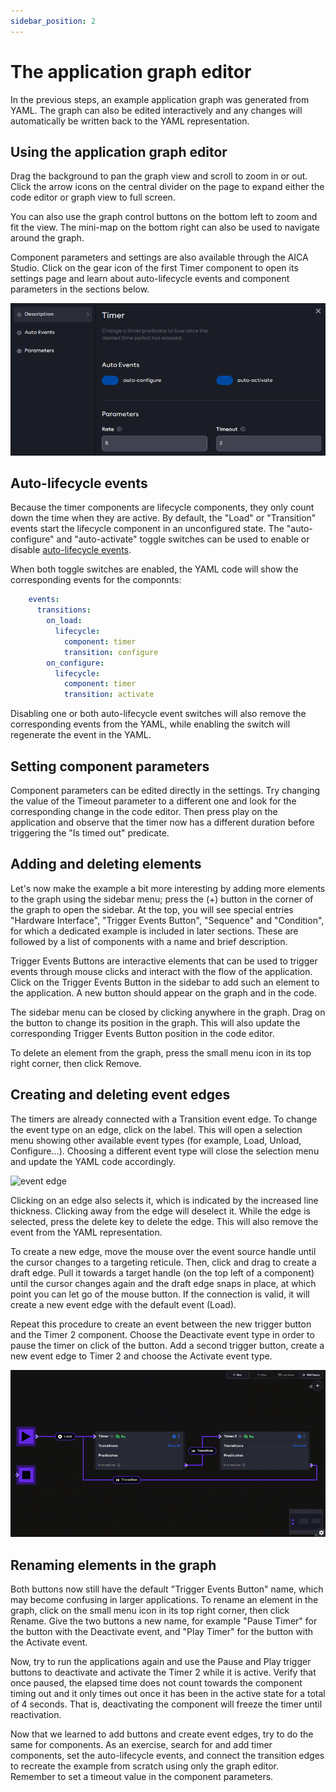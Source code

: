 ```yaml
---
sidebar_position: 2
---
```


# The application graph editor

In the previous steps, an example application graph was generated from YAML. The graph can also be edited interactively
and any changes will automatically be written back to the YAML representation.

## Using the application graph editor

Drag the background to pan the graph view and scroll to zoom in or out. Click the arrow icons on the central divider
on the page to expand either the code editor or graph view to full screen.

You can also use the graph control buttons on the bottom left to zoom and fit the view. The mini-map on the bottom right
can also be used to navigate around the graph.

Component parameters and settings are also available through the AICA Studio. Click on the gear icon of the first Timer
component to open its settings page and learn about auto-lifecycle events and component parameters in the sections
below.

![timer settings](./assets/timer-settings.png)

## Auto-lifecycle events

Because the timer components are lifecycle components, they only count down the time when they are active. By default,
the "Load" or "Transition" events start the lifecycle component in an unconfigured state. The "auto-configure" and
"auto-activate" toggle switches can be used to enable or disable
[auto-lifecycle events](../../concepts/05-building-blocks/03-components.md#auto-lifecycle-events).

When both toggle switches are enabled, the YAML code will show the corresponding events for the componnts:

```yaml
    events:
      transitions:
        on_load:
          lifecycle:
            component: timer
            transition: configure
        on_configure:
          lifecycle:
            component: timer
            transition: activate
```

Disabling one or both auto-lifecycle event switches will also remove the corresponding events from the YAML, while
enabling the switch will regenerate the event in the YAML.

## Setting component parameters

Component parameters can be edited directly in the settings. Try changing the value of the Timeout parameter to a
different one and look for the corresponding change in the code editor. Then press play on the application and observe
that the timer now has a different duration before triggering the "Is timed out" predicate.

## Adding and deleting elements

Let's now make the example a bit more interesting by adding more elements to the graph using the sidebar menu; press the
(+) button in the corner of the graph to open the sidebar. At the top, you will see special entries
"Hardware Interface", "Trigger Events Button", "Sequence" and "Condition", for which a dedicated example is included
in later sections. These are followed by a list of components with a name and brief description.

Trigger Events Buttons are interactive elements that can be used to trigger events through mouse clicks and interact
with the flow of the application. Click on the Trigger Events Button in the sidebar to add such an element to the
application. A new button should appear on the graph and in the code.

The sidebar menu can be closed by clicking anywhere in the graph. Drag on the button to change its position in the
graph. This will also update the corresponding Trigger Events Button position in the code editor.

To delete an element from the graph, press the small menu icon in its top right corner, then click Remove.

## Creating and deleting event edges

The timers are already connected with a Transition event edge. To change the event type on an edge, click on the label.
This will open a selection menu showing other available event types (for example, Load, Unload, Configure...). Choosing
a different event type will close the selection menu and update the YAML code accordingly.

![event edge](./assets/event-edge.png)

Clicking on an edge also selects it, which is indicated by the increased line thickness. Clicking away from the edge
will deselect it. While the edge is selected, press the delete key to delete the edge. This will also remove the
event from the YAML representation.

To create a new edge, move the mouse over the event source handle until the cursor changes to a targeting reticule.
Then, click and drag to create a draft edge. Pull it towards a target handle (on the top left of a component) until the
cursor changes again and the draft edge snaps in place, at which point you can let go of the mouse button. If the
connection is valid, it will create a new event edge with the default event (Load).

Repeat this procedure to create an event between the new trigger button and the Timer 2 component. Choose the Deactivate
event type in order to pause the timer on click of the button. Add a second trigger button, create a new event edge to
Timer 2 and choose the Activate event type.

![trigger buttons](./assets/trigger-buttons.gif)

## Renaming elements in the graph

Both buttons now still have the default "Trigger Events Button" name, which may become confusing in larger applications.
To rename an element in the graph, click on the small menu icon in its top right corner, then click Rename. Give the two
buttons a new name, for example "Pause Timer" for the button with the Deactivate event, and "Play Timer" for the button
with the Activate event.

Now, try to run the applications again and use the Pause and Play trigger buttons to deactivate and activate the
Timer 2 while it is active. Verify that once paused, the elapsed time does not count towards the component timing out
and it only times out once it has been in the active state for a total of 4 seconds. That is, deactivating the component
will freeze the timer until reactivation.

Now that we learned to add buttons and create event edges, try to do the same for components. As an exercise, search for
and add timer components, set the auto-lifecycle events, and connect the transition edges to recreate the example from
scratch using only the graph editor. Remember to set a timeout value in the component parameters.
